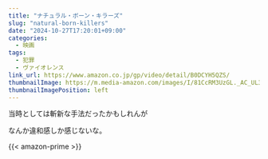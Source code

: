 ```yaml
---
title: "ナチュラル・ボーン・キラーズ"
slug: "natural-born-killers"
date: "2024-10-27T17:20:01+09:00"
categories:
  - 映画
tags:
  - 犯罪
  - ヴァイオレンス
link_url: https://www.amazon.co.jp/gp/video/detail/B0DCYH5QZS/
thumbnailImage: https://m.media-amazon.com/images/I/81CcRM3UzGL._AC_UL320_.jpg
thumbnailImagePosition: left
---
```

当時としては斬新な手法だったかもしれんが
<!--more-->
なんか違和感しか感じないな。

{{< amazon-prime >}}
